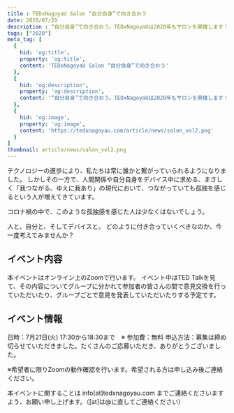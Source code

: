 ```yaml
---
title : TEDxNagoyaU Salon “自分自身”で向き合おう
date: 2020/07/20
description : “自分自身”で向き合おう。TEDxNagoyaUは2020年もサロンを開催します！
tags: ["2020"]
meta_tag: [
  {
    hid: 'og:title',
    property: 'og:title',
    content: 'TEDxNagoyaU Salon “自分自身”で向き合おう'
  },
  {
    hid: 'og:description',
    property: 'og:description',
    content: '“自分自身”で向き合おう。TEDxNagoyaUは2020年もサロンを開催します！'
  },
  {
    hid: 'og:image',
    property: 'og:image',
    content: 'https://tedxnagoyau.com/article/news/salon_vol2.png'
  }
]
thumbnail: article/news/salon_vol2.png
---
```


テクノロジーの進歩により、私たちは常に誰かと繋がっていられるようになりました。
しかしその一方で、人間関係や自分自身をデバイス中に求める、まさしく「我つながる、ゆえに我あり」の現代において、つながっていても孤独を感じるという人が増えてきています。

コロナ禍の中で、このような孤独感を感じた人は少なくはないでしょう。

人と、自分と、そしてデバイスと。
どのように付き合っていくべきなのか、今一度考えてみませんか？

## イベント内容
本イベントはオンライン上のZoomで行います。
イベント中はTED Talkを見て、その内容についてグループに分かれて参加者の皆さんの間で意見交換を行っていただいたり、グループごとで意見を発表していただいたりする予定です。

## イベント情報
日時：7月21日(火) 17:30から18:30まで　※
参加費：無料
申込方法：募集は締め切らせていただきました。たくさんのご応募いただき、ありがとうございました。

※希望者に限りZoomの動作確認を行います。希望される方は申し込み後ご連絡ください。

本イベントに関することは info[at]tedxnagoyau.com までご連絡くださいますよう、お願い申し上げます。（[at]は@に直してご連絡ください）


